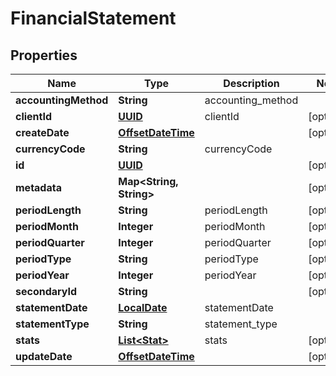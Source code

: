 
# FinancialStatement

## Properties
Name | Type | Description | Notes
------------ | ------------- | ------------- | -------------
**accountingMethod** | **String** | accounting_method | 
**clientId** | [**UUID**](UUID.md) | clientId |  [optional]
**createDate** | [**OffsetDateTime**](OffsetDateTime.md) |  |  [optional]
**currencyCode** | **String** | currencyCode | 
**id** | [**UUID**](UUID.md) |  |  [optional]
**metadata** | **Map&lt;String, String&gt;** |  |  [optional]
**periodLength** | **String** | periodLength |  [optional]
**periodMonth** | **Integer** | periodMonth |  [optional]
**periodQuarter** | **Integer** | periodQuarter |  [optional]
**periodType** | **String** | periodType |  [optional]
**periodYear** | **Integer** | periodYear |  [optional]
**secondaryId** | **String** |  |  [optional]
**statementDate** | [**LocalDate**](LocalDate.md) | statementDate | 
**statementType** | **String** | statement_type | 
**stats** | [**List&lt;Stat&gt;**](Stat.md) | stats |  [optional]
**updateDate** | [**OffsetDateTime**](OffsetDateTime.md) |  |  [optional]



